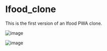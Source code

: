# Ifood_clone
 
This is the first version of an Ifood PWA clone.

![image](https://user-images.githubusercontent.com/43273225/129491646-da414f91-4f40-4a8e-8d7c-e545e741be90.png)

![image](https://user-images.githubusercontent.com/43273225/129497782-46c84351-327a-489b-9ad5-946c51b9e1ad.png)



